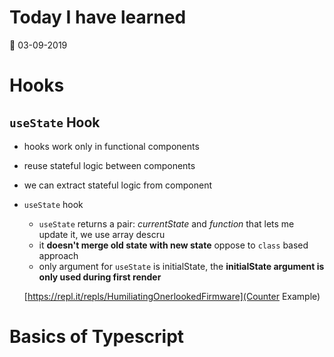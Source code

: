 # Today I have learned

:calendar: 03-09-2019

# Hooks

## `useState` Hook
- hooks work only in functional components
- reuse stateful logic between components
- we can extract stateful logic from component
- `useState` hook
  - `useState` returns a pair: _currentState_ and _function_ that lets me update it, we use array descru
  - it **doesn't merge old state with new state** oppose to `class` based approach
  - only argument for `useState` is initialState, the **initialState argument is only used during first render**
  
  [https://repl.it/repls/HumiliatingOnerlookedFirmware](Counter Example)

# Basics of Typescript
